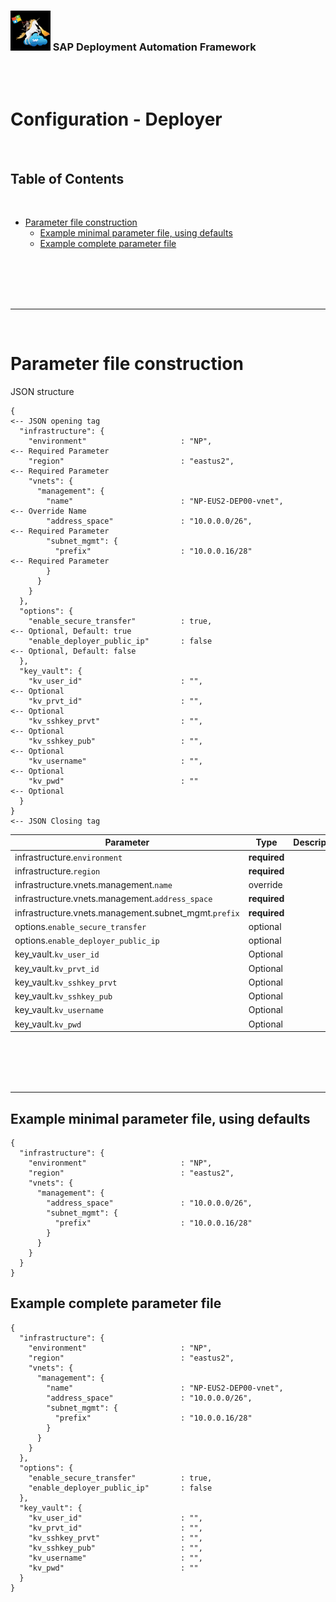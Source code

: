 <!-- TODO: 
Remove files and maintain here in documentation
deploy/terraform/bootstrap/sap_deployer/deployer_full.json
deploy/terraform/bootstrap/sap_deployer/deployer.json
-->
### <img src="../../../../../assets/images/UnicornSAPBlack256x256.png" width="64px"> SAP Deployment Automation Framework <!-- omit in toc -->
<br/><br/>

# Configuration - Deployer <!-- omit in toc -->

<br/>

## Table of Contents
<br/>

- [Parameter file construction](#parameter-file-construction)
  - [Example minimal parameter file, using defaults](#example-minimal-parameter-file-using-defaults)
  - [Example complete parameter file](#example-complete-parameter-file)


<br/><br/><br/><br/>

---
<br/>

# Parameter file construction

JSON structure

```
{                                                                                 <-- JSON opening tag
  "infrastructure": {
    "environment"                     : "NP",                                     <-- Required Parameter
    "region"                          : "eastus2",                                <-- Required Parameter
    "vnets": {
      "management": {
        "name"                        : "NP-EUS2-DEP00-vnet",                     <-- Override Name
        "address_space"               : "10.0.0.0/26",                            <-- Required Parameter
        "subnet_mgmt": {
          "prefix"                    : "10.0.0.16/28"                            <-- Required Parameter
        }
      }
    }
  },
  "options": {
    "enable_secure_transfer"          : true,                                     <-- Optional, Default: true
    "enable_deployer_public_ip"       : false                                     <-- Optional, Default: false
  },
  "key_vault": {
    "kv_user_id"                      : "",                                       <-- Optional
    "kv_prvt_id"                      : "",                                       <-- Optional
    "kv_sshkey_prvt"                  : "",                                       <-- Optional
    "kv_sshkey_pub"                   : "",                                       <-- Optional
    "kv_username"                     : "",                                       <-- Optional
    "kv_pwd"                          : ""                                        <-- Optional
  }
}                                                                                 <-- JSON Closing tag
```

| Parameter | Type | Description |
| --------- | ---- | ----------- |
| infrastructure.`environment`                          | **required**  | |
| infrastructure.`region`                               | **required**  | |
| infrastructure.vnets.management.`name`                | override      | |
| infrastructure.vnets.management.`address_space`       | **required**  | |
| infrastructure.vnets.management.subnet_mgmt.`prefix`  | **required**  | |
| options.`enable_secure_transfer`                      | optional      | |
| options.`enable_deployer_public_ip`                   | optional      | |
| key_vault.`kv_user_id`                                | Optional      | |
| key_vault.`kv_prvt_id`                                | Optional      | |
| key_vault.`kv_sshkey_prvt`                            | Optional      | |
| key_vault.`kv_sshkey_pub`                             | Optional      | |
| key_vault.`kv_username`                               | Optional      | |
| key_vault.`kv_pwd`                                    | Optional      | |


<br/><br/><br/><br/>

---


## Example minimal parameter file, using defaults 

```
{
  "infrastructure": {
    "environment"                     : "NP",
    "region"                          : "eastus2",
    "vnets": {
      "management": {
        "address_space"               : "10.0.0.0/26",
        "subnet_mgmt": {
          "prefix"                    : "10.0.0.16/28"
        }
      }
    }
  }
}
```


## Example complete parameter file

```
{
  "infrastructure": {
    "environment"                     : "NP",
    "region"                          : "eastus2",
    "vnets": {
      "management": {
        "name"                        : "NP-EUS2-DEP00-vnet",
        "address_space"               : "10.0.0.0/26",
        "subnet_mgmt": {
          "prefix"                    : "10.0.0.16/28"
        }
      }
    }
  },
  "options": {
    "enable_secure_transfer"          : true,
    "enable_deployer_public_ip"       : false
  },
  "key_vault": {
    "kv_user_id"                      : "",
    "kv_prvt_id"                      : "",
    "kv_sshkey_prvt"                  : "",
    "kv_sshkey_pub"                   : "",
    "kv_username"                     : "",
    "kv_pwd"                          : ""
  }
}

```




